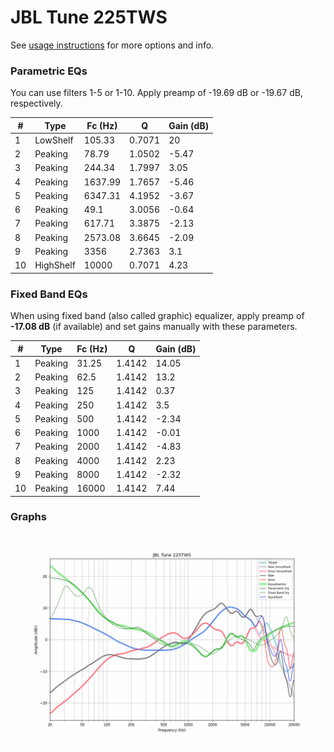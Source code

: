 # JBL Tune 225TWS
See [usage instructions](https://github.com/jaakkopasanen/AutoEq#usage) for more options and info.

### Parametric EQs
You can use filters 1-5 or 1-10. Apply preamp of -19.69 dB or -19.67 dB, respectively.

|   # | Type      |   Fc (Hz) |      Q |   Gain (dB) |
|-----|-----------|-----------|--------|-------------|
|   1 | LowShelf  |    105.33 | 0.7071 |       20    |
|   2 | Peaking   |     78.79 | 1.0502 |       -5.47 |
|   3 | Peaking   |    244.34 | 1.7997 |        3.05 |
|   4 | Peaking   |   1637.99 | 1.7657 |       -5.46 |
|   5 | Peaking   |   6347.31 | 4.1952 |       -3.67 |
|   6 | Peaking   |     49.1  | 3.0056 |       -0.64 |
|   7 | Peaking   |    617.71 | 3.3875 |       -2.13 |
|   8 | Peaking   |   2573.08 | 3.6645 |       -2.09 |
|   9 | Peaking   |   3356    | 2.7363 |        3.1  |
|  10 | HighShelf |  10000    | 0.7071 |        4.23 |

### Fixed Band EQs
When using fixed band (also called graphic) equalizer, apply preamp of **-17.08 dB** (if available) and set gains manually with these parameters.

|   # | Type    |   Fc (Hz) |      Q |   Gain (dB) |
|-----|---------|-----------|--------|-------------|
|   1 | Peaking |     31.25 | 1.4142 |       14.05 |
|   2 | Peaking |     62.5  | 1.4142 |       13.2  |
|   3 | Peaking |    125    | 1.4142 |        0.37 |
|   4 | Peaking |    250    | 1.4142 |        3.5  |
|   5 | Peaking |    500    | 1.4142 |       -2.34 |
|   6 | Peaking |   1000    | 1.4142 |       -0.01 |
|   7 | Peaking |   2000    | 1.4142 |       -4.83 |
|   8 | Peaking |   4000    | 1.4142 |        2.23 |
|   9 | Peaking |   8000    | 1.4142 |       -2.32 |
|  10 | Peaking |  16000    | 1.4142 |        7.44 |

### Graphs
![](./JBL%20Tune%20225TWS.png)
